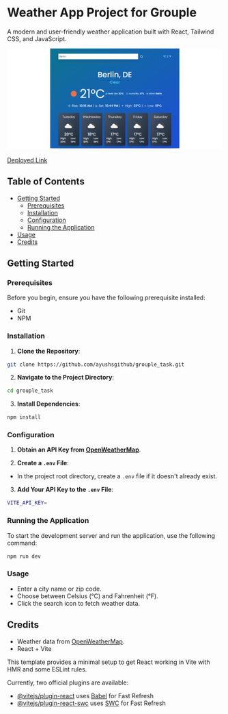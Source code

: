 # Weather App Project for Grouple

A modern and user-friendly weather application built with React, Tailwind CSS, and JavaScript.

![Weather App Screenshot](https://raw.githubusercontent.com/ayushsgithub/grouple_task/main/src/assets/app.png)

[Deployed Link](https://grouple-task.netlify.app/)

## Table of Contents

- [Getting Started](#getting-started)
  - [Prerequisites](#prerequisites)
  - [Installation](#installation)
  - [Configuration](#configuration)
  - [Running the Application](#running-the-application)
- [Usage](#usage)
- [Credits](#credits)

## Getting Started

### Prerequisites

Before you begin, ensure you have the following prerequisite installed:

- Git
- NPM

### Installation

1. **Clone the Repository**: 

```bash
git clone https://github.com/ayushsgithub/grouple_task.git
```

2. **Navigate to the Project Directory**:

```bash
cd grouple_task
```

3. **Install Dependencies**:

```bash
npm install
```

### Configuration

1. **Obtain an API Key from [OpenWeatherMap](https://openweathermap.org/api)**.

2. **Create a `.env` File**:
- In the project root directory, create a `.env` file if it doesn't already exist.

3. **Add Your API Key to the `.env` File**:

```bash
VITE_API_KEY=
```

### Running the Application

To start the development server and run the application, use the following command:

```bash
npm run dev
```
### Usage

- Enter a city name or zip code.
- Choose between Celsius (°C) and Fahrenheit (°F).
- Click the search icon to fetch weather data.

## Credits

- Weather data from [OpenWeatherMap](https://openweathermap.org/).
- React + Vite

This template provides a minimal setup to get React working in Vite with HMR and some ESLint rules.

Currently, two official plugins are available:

- [@vitejs/plugin-react](https://github.com/vitejs/vite-plugin-react/blob/main/packages/plugin-react/README.md) uses [Babel](https://babeljs.io/) for Fast Refresh
- [@vitejs/plugin-react-swc](https://github.com/vitejs/vite-plugin-react-swc) uses [SWC](https://swc.rs/) for Fast Refresh
